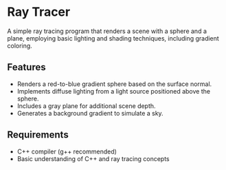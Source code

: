 # Ray Tracer

A simple ray tracing program that renders a scene with a sphere and a plane, employing basic lighting and shading techniques, including gradient coloring.

## Features

- Renders a red-to-blue gradient sphere based on the surface normal.
- Implements diffuse lighting from a light source positioned above the sphere.
- Includes a gray plane for additional scene depth.
- Generates a background gradient to simulate a sky.

## Requirements

- C++ compiler (g++ recommended)
- Basic understanding of C++ and ray tracing concepts
